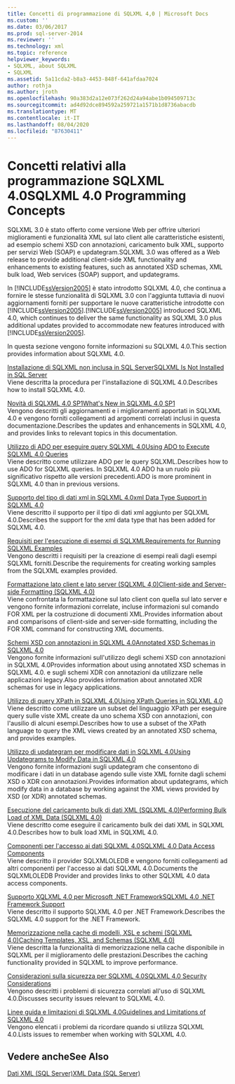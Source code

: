 ```yaml
---
title: Concetti di programmazione di SQLXML 4,0 | Microsoft Docs
ms.custom: ''
ms.date: 03/06/2017
ms.prod: sql-server-2014
ms.reviewer: ''
ms.technology: xml
ms.topic: reference
helpviewer_keywords:
- SQLXML, about SQLXML
- SQLXML
ms.assetid: 5a11cda2-b8a3-4453-848f-641afdaa7024
author: rothja
ms.author: jroth
ms.openlocfilehash: 90a383d2a12e073f262d24a94abe1b094509713c
ms.sourcegitcommit: ad4d92dce894592a259721a1571b1d8736abacdb
ms.translationtype: MT
ms.contentlocale: it-IT
ms.lasthandoff: 08/04/2020
ms.locfileid: "87630411"
---
```

# <a name="sqlxml-40-programming-concepts"></a><span data-ttu-id="c2462-102">Concetti relativi alla programmazione SQLXML 4.0</span><span class="sxs-lookup"><span data-stu-id="c2462-102">SQLXML 4.0 Programming Concepts</span></span>
  <span data-ttu-id="c2462-103">SQLXML 3.0 è stato offerto come versione Web per offrire ulteriori miglioramenti e funzionalità XML sul lato client alle caratteristiche esistenti, ad esempio schemi XSD con annotazioni, caricamento bulk XML, supporto per servizi Web (SOAP) e updategram.</span><span class="sxs-lookup"><span data-stu-id="c2462-103">SQLXML 3.0 was offered as a Web release to provide additional client-side XML functionality and enhancements to existing features, such as annotated XSD schemas, XML bulk load, Web services (SOAP) support, and updategrams.</span></span>  
  
 <span data-ttu-id="c2462-104">In [!INCLUDE[ssVersion2005](../../includes/ssversion2005-md.md)] è stato introdotto SQLXML 4.0, che continua a fornire le stesse funzionalità di SQLXML 3.0 con l'aggiunta tuttavia di nuovi aggiornamenti forniti per supportare le nuove caratteristiche introdotte con [!INCLUDE[ssVersion2005](../../includes/ssversion2005-md.md)].</span><span class="sxs-lookup"><span data-stu-id="c2462-104">[!INCLUDE[ssVersion2005](../../includes/ssversion2005-md.md)] introduced SQLXML 4.0, which continues to deliver the same functionality as SQLXML 3.0 plus additional updates provided to accommodate new features introduced with [!INCLUDE[ssVersion2005](../../includes/ssversion2005-md.md)].</span></span>  
  
 <span data-ttu-id="c2462-105">In questa sezione vengono fornite informazioni su SQLXML 4.0.</span><span class="sxs-lookup"><span data-stu-id="c2462-105">This section provides information about SQLXML 4.0.</span></span>  
  
 [<span data-ttu-id="c2462-106">Installazione di SQLXML non inclusa in SQL Server</span><span class="sxs-lookup"><span data-stu-id="c2462-106">SQLXML Is Not Installed in SQL Server</span></span>](sqlxml-is-not-installed-in-sql-server.md)  
 <span data-ttu-id="c2462-107">Viene descritta la procedura per l'installazione di SQLXML 4.0.</span><span class="sxs-lookup"><span data-stu-id="c2462-107">Describes how to install SQLXML 4.0.</span></span>  
  
 [<span data-ttu-id="c2462-108">Novità di SQLXML 4.0 SP1</span><span class="sxs-lookup"><span data-stu-id="c2462-108">What's New in SQLXML 4.0 SP1</span></span>](what-s-new-in-sqlxml-4-0-sp1.md)  
 <span data-ttu-id="c2462-109">Vengono descritti gli aggiornamenti e i miglioramenti apportati in SQLXML 4.0 e vengono forniti collegamenti ad argomenti correlati inclusi in questa documentazione.</span><span class="sxs-lookup"><span data-stu-id="c2462-109">Describes the updates and enhancements in SQLXML 4.0, and provides links to relevant topics in this documentation.</span></span>  
  
 [<span data-ttu-id="c2462-110">Utilizzo di ADO per eseguire query SQLXML 4.0</span><span class="sxs-lookup"><span data-stu-id="c2462-110">Using ADO to Execute SQLXML 4.0 Queries</span></span>](using-ado-to-execute-sqlxml-4-0-queries.md)  
 <span data-ttu-id="c2462-111">Viene descritto come utilizzare ADO per le query SQLXML.</span><span class="sxs-lookup"><span data-stu-id="c2462-111">Describes how to use ADO for SQLXML queries.</span></span> <span data-ttu-id="c2462-112">In SQLXML 4.0 ADO ha un ruolo più significativo rispetto alle versioni precedenti.</span><span class="sxs-lookup"><span data-stu-id="c2462-112">ADO is more prominent in SQLXML 4.0 than in previous versions.</span></span>  
  
 [<span data-ttu-id="c2462-113">Supporto del tipo di dati xml in SQLXML 4.0</span><span class="sxs-lookup"><span data-stu-id="c2462-113">xml Data Type Support in SQLXML 4.0</span></span>](xml-data-type-support-in-sqlxml-4-0.md)  
 <span data-ttu-id="c2462-114">Viene descritto il supporto per il tipo di dati xml aggiunto per SQLXML 4.0.</span><span class="sxs-lookup"><span data-stu-id="c2462-114">Describes the support for the xml data type that has been added for SQLXML 4.0.</span></span>  
  
 [<span data-ttu-id="c2462-115">Requisiti per l'esecuzione di esempi di SQLXML</span><span class="sxs-lookup"><span data-stu-id="c2462-115">Requirements for Running SQLXML Examples</span></span>](requirements-for-running-sqlxml-examples.md)  
 <span data-ttu-id="c2462-116">Vengono descritti i requisiti per la creazione di esempi reali dagli esempi SQLXML forniti.</span><span class="sxs-lookup"><span data-stu-id="c2462-116">Describe the requirements for creating working samples from the SQLXML examples provided.</span></span>  
  
 [<span data-ttu-id="c2462-117">Formattazione lato client e lato server &#40;SQLXML 4,0&#41;</span><span class="sxs-lookup"><span data-stu-id="c2462-117">Client-side and Server-side Formatting &#40;SQLXML 4.0&#41;</span></span>](formatting/client-side-and-server-side-formatting-sqlxml-4-0.md)  
 <span data-ttu-id="c2462-118">Viene confrontata la formattazione sul lato client con quella sul lato server e vengono fornite informazioni correlate, incluse informazioni sul comando FOR XML per la costruzione di documenti XML.</span><span class="sxs-lookup"><span data-stu-id="c2462-118">Provides information about and comparisons of client-side and server-side formatting, including the FOR XML command for constructing XML documents.</span></span>  
  
 [<span data-ttu-id="c2462-119">Schemi XSD con annotazioni in SQLXML 4.0</span><span class="sxs-lookup"><span data-stu-id="c2462-119">Annotated XSD Schemas in SQLXML 4.0</span></span>](annotated-xsd-schemas/annotated-xsd-schemas-in-sqlxml-4-0.md)  
 <span data-ttu-id="c2462-120">Vengono fornite informazioni sull'utilizzo degli schemi XSD con annotazioni in SQLXML 4.0</span><span class="sxs-lookup"><span data-stu-id="c2462-120">Provides information about using annotated XSD schemas in SQLXML 4.0.</span></span> <span data-ttu-id="c2462-121">e sugli schemi XDR con annotazioni da utilizzare nelle applicazioni legacy.</span><span class="sxs-lookup"><span data-stu-id="c2462-121">Also provides information about annotated XDR schemas for use in legacy applications.</span></span>  
  
 [<span data-ttu-id="c2462-122">Utilizzo di query XPath in SQLXML 4.0</span><span class="sxs-lookup"><span data-stu-id="c2462-122">Using XPath Queries in SQLXML 4.0</span></span>](../sqlxml-annotated-xsd-schemas-xpath-queries/using-xpath-queries-in-sqlxml-4-0.md)  
 <span data-ttu-id="c2462-123">Viene descritto come utilizzare un subset del linguaggio XPath per eseguire query sulle viste XML create da uno schema XSD con annotazioni, con l'ausilio di alcuni esempi.</span><span class="sxs-lookup"><span data-stu-id="c2462-123">Describes how to use a subset of the XPath language to query the XML views created by an annotated XSD schema, and provides examples.</span></span>  
  
 [<span data-ttu-id="c2462-124">Utilizzo di updategram per modificare dati in SQLXML 4.0</span><span class="sxs-lookup"><span data-stu-id="c2462-124">Using Updategrams to Modify Data in SQLXML 4.0</span></span>](../sqlxml-annotated-xsd-schemas-xpath-queries/updategrams/using-updategrams-to-modify-data-in-sqlxml-4-0.md)  
 <span data-ttu-id="c2462-125">Vengono fornite informazioni sugli updategram che consentono di modificare i dati in un database agendo sulle viste XML fornite dagli schemi XSD o XDR con annotazioni.</span><span class="sxs-lookup"><span data-stu-id="c2462-125">Provides information about updategrams, which modify data in a database by working against the XML views provided by XSD (or XDR) annotated schemas.</span></span>  
  
 [<span data-ttu-id="c2462-126">Esecuzione del caricamento bulk di dati XML &#40;SQLXML 4.0&#41;</span><span class="sxs-lookup"><span data-stu-id="c2462-126">Performing Bulk Load of XML Data &#40;SQLXML 4.0&#41;</span></span>](../sqlxml-annotated-xsd-schemas-xpath-queries/bulk-load-xml/performing-bulk-load-of-xml-data-sqlxml-4-0.md)  
 <span data-ttu-id="c2462-127">Viene descritto come eseguire il caricamento bulk dei dati XML in SQLXML 4.0.</span><span class="sxs-lookup"><span data-stu-id="c2462-127">Describes how to bulk load XML in SQLXML 4.0.</span></span>  
  
 [<span data-ttu-id="c2462-128">Componenti per l'accesso ai dati SQLXML 4.0</span><span class="sxs-lookup"><span data-stu-id="c2462-128">SQLXML 4.0 Data Access Components</span></span>](../sqlxml-annotated-xsd-schemas-xpath-queries/data-access-components-provider/sqlxml-4-0-data-access-components-sqlxmloledb-provider.md)  
 <span data-ttu-id="c2462-129">Viene descritto il provider SQLXMLOLEDB e vengono forniti collegamenti ad altri componenti per l'accesso ai dati SQLXML 4.0.</span><span class="sxs-lookup"><span data-stu-id="c2462-129">Documents the SQLXMLOLEDB Provider and provides links to other SQLXML 4.0 data access components.</span></span>  
  
 [<span data-ttu-id="c2462-130">Supporto XQLXML 4.0 per Microsoft .NET Framework</span><span class="sxs-lookup"><span data-stu-id="c2462-130">SQLXML 4.0 .NET Framework Support</span></span>](../../database-engine/dev-guide/sqlxml-4-0-net-framework-support.md)  
 <span data-ttu-id="c2462-131">Viene descritto il supporto SQLXML 4.0 per .NET Framework.</span><span class="sxs-lookup"><span data-stu-id="c2462-131">Describes the SQLXML 4.0 support for the .NET Framework.</span></span>  
  
 [<span data-ttu-id="c2462-132">Memorizzazione nella cache di modelli, XSL e schemi &#40;SQLXML 4,0&#41;</span><span class="sxs-lookup"><span data-stu-id="c2462-132">Caching Templates, XSL, and Schemas &#40;SQLXML 4.0&#41;</span></span>](../sqlxml-annotated-xsd-schemas-xpath-queries/caching-templates-xml-schemas/caching-templates-xsl-and-schemas-sqlxml-4-0.md)  
 <span data-ttu-id="c2462-133">Viene descritta la funzionalità di memorizzazione nella cache disponibile in SQLXML per il miglioramento delle prestazioni.</span><span class="sxs-lookup"><span data-stu-id="c2462-133">Describes the caching functionality provided in SQLXML to improve performance.</span></span>  
  
 [<span data-ttu-id="c2462-134">Considerazioni sulla sicurezza per SQLXML 4.0</span><span class="sxs-lookup"><span data-stu-id="c2462-134">SQLXML 4.0 Security Considerations</span></span>](../sqlxml-annotated-xsd-schemas-xpath-queries/security/sqlxml-4-0-security-considerations.md)  
 <span data-ttu-id="c2462-135">Vengono descritti i problemi di sicurezza correlati all'uso di SQLXML 4.0.</span><span class="sxs-lookup"><span data-stu-id="c2462-135">Discusses security issues relevant to SQLXML 4.0.</span></span>  
  
 [<span data-ttu-id="c2462-136">Linee guida e limitazioni di SQLXML 4.0</span><span class="sxs-lookup"><span data-stu-id="c2462-136">Guidelines and Limitations of SQLXML 4.0</span></span>](../sqlxml-annotated-xsd-schemas-xpath-queries/guidelines-and-limitations-of-sqlxml-4-0.md)  
 <span data-ttu-id="c2462-137">Vengono elencati i problemi da ricordare quando si utilizza SQLXML 4.0.</span><span class="sxs-lookup"><span data-stu-id="c2462-137">Lists issues to remember when working with SQLXML 4.0.</span></span>  
  
## <a name="see-also"></a><span data-ttu-id="c2462-138">Vedere anche</span><span class="sxs-lookup"><span data-stu-id="c2462-138">See Also</span></span>  
 [<span data-ttu-id="c2462-139">Dati XML &#40;SQL Server&#41;</span><span class="sxs-lookup"><span data-stu-id="c2462-139">XML Data &#40;SQL Server&#41;</span></span>](../xml/xml-data-sql-server.md)  
  
  
